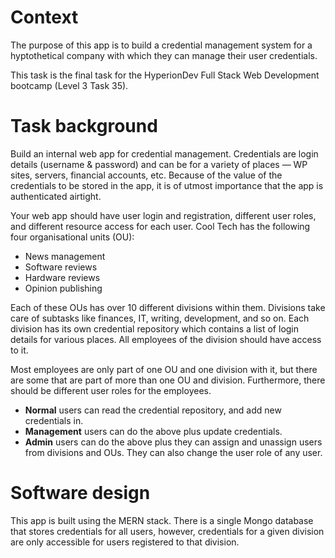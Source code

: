 # Context
The purpose of this app is to build a credential management system for a hyptothetical company with which they can manage their user credentials.

This task is the final task for the HyperionDev Full Stack Web Development bootcamp (Level 3 Task 35).

# Task background
Build an internal web app for credential management. Credentials are login details (username & password) and can be for a variety of places — WP sites, servers, financial accounts, etc. Because of the value of the credentials to be stored in the app, it is of utmost importance that the app is authenticated airtight.

Your web app should have user login and registration, different user roles, and different resource access for each user. Cool Tech has the following four organisational units (OU):
- News management
- Software reviews
- Hardware reviews
- Opinion publishing

Each of these OUs has over 10 different divisions within them. Divisions take care of subtasks like finances, IT, writing, development, and so on. Each division has its own credential repository which contains a list of login details for various places. All employees of the division should have access to it.

Most employees are only part of one OU and one division with it, but there are some that are part of more than one OU and division. Furthermore, there should be different user roles for the employees.
- **Normal** users can read the credential repository, and add new credentials in.
- **Management** users can do the above plus update credentials.
- **Admin** users can do the above plus they can assign and unassign users from divisions and OUs. They can also change the user role of any user.

# Software design
This app is built using the MERN stack. There is a single Mongo database that stores credentials for all users, however, credentials for a given division are only accessible for users registered to that division.